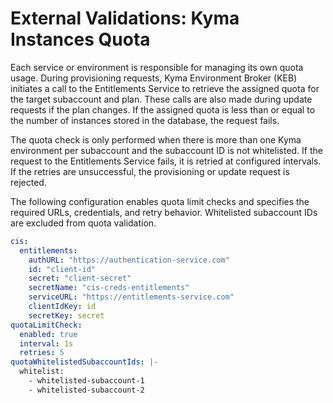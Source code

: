 # External Validations: Kyma Instances Quota

Each service or environment is responsible for managing its own quota usage. During provisioning requests, Kyma Environment Broker (KEB) initiates a call 
to the Entitlements Service to retrieve the assigned quota for the target subaccount and plan. These calls are also made during update requests if the plan changes.
If the assigned quota is less than or equal to the number of instances stored in the database, the request fails. 

The quota check is only performed when there is more than one Kyma environment per subaccount and the subaccount ID is not whitelisted. If the request to 
the Entitlements Service fails, it is retried at configured intervals. If the retries are unsuccessful, the provisioning or update request is rejected.

The following configuration enables quota limit checks and specifies the required URLs, credentials, and retry behavior. 
Whitelisted subaccount IDs are excluded from quota validation.
```yaml
cis:
  entitlements:
    authURL: "https://authentication-service.com"
    id: "client-id"
    secret: "client-secret"
    secretName: "cis-creds-entitlements"
    serviceURL: "https://entitlements-service.com"
    clientIdKey: id
    secretKey: secret
quotaLimitCheck:
  enabled: true
  interval: 1s
  retries: 5
quotaWhitelistedSubaccountIds: |-
  whitelist:
    - whitelisted-subaccount-1
    - whitelisted-subaccount-2
```
